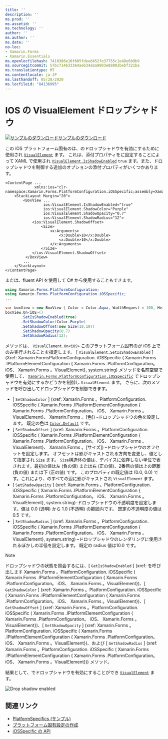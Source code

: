 ```yaml
---
title: ''
description: ''
ms.prod: ''
ms.assetid: ''
ms.technology: ''
author: ''
ms.author: ''
ms.date: ''
no-loc:
- Xamarin.Forms
- Xamarin.Essentials
ms.openlocfilehash: 7410386e10f605fdeed452fe37755c1e48e6b9b9
ms.sourcegitcommit: 57bc714633364aeb34aba9803e88802bebf321ba
ms.translationtype: MT
ms.contentlocale: ja-JP
ms.lasthandoff: 05/28/2020
ms.locfileid: "84136995"
---
```

# <a name="visualelement-drop-shadows-on-ios"></a>IOS の VisualElement ドロップシャドウ

[![サンプルのダウンロード](~/media/shared/download.png)サンプルのダウンロード](https://docs.microsoft.com/samples/xamarin/xamarin-forms-samples/userinterface-platformspecifics)

この iOS プラットフォーム固有のは、のドロップシャドウを有効にするために使用され [`VisualElement`](xref:Xamarin.Forms.VisualElement) ます。 これは、添付プロパティをに設定することによって XAML で使用され [`VisualElement.IsShadowEnabled`](xref:Xamarin.Forms.PlatformConfiguration.iOSSpecific.VisualElement.IsShadowEnabledProperty) `true` ます。また、ドロップシャドウを制御する追加のオプションの添付プロパティがいくつかあります。

```xaml
<ContentPage ...
             xmlns:ios="clr-namespace:Xamarin.Forms.PlatformConfiguration.iOSSpecific;assembly=Xamarin.Forms.Core">
    <StackLayout Margin="20">
        <BoxView ...
                 ios:VisualElement.IsShadowEnabled="true"
                 ios:VisualElement.ShadowColor="Purple"
                 ios:VisualElement.ShadowOpacity="0.7"
                 ios:VisualElement.ShadowRadius="12">
            <ios:VisualElement.ShadowOffset>
                <Size>
                    <x:Arguments>
                        <x:Double>10</x:Double>
                        <x:Double>10</x:Double>
                    </x:Arguments>
                </Size>
            </ios:VisualElement.ShadowOffset>
         </BoxView>
        ...
    </StackLayout>
</ContentPage>
```

または、fluent API を使用して C# から使用することもできます。

```csharp
using Xamarin.Forms.PlatformConfiguration;
using Xamarin.Forms.PlatformConfiguration.iOSSpecific;
...

var boxView = new BoxView { Color = Color.Aqua, WidthRequest = 100, HeightRequest = 100 };
boxView.On<iOS>()
       .SetIsShadowEnabled(true)
       .SetShadowColor(Color.Purple)
       .SetShadowOffset(new Size(10,10))
       .SetShadowOpacity(0.7)
       .SetShadowRadius(12);
```

メソッドは、 `VisualElement.On<iOS>` このプラットフォーム固有のが iOS 上でのみ実行されることを指定します。 [ `VisualElement.SetIsShadowEnabled` ] (Xref: Xamarin.FormsPlatformConfiguration. iOSSpecific ( Xamarin.Forms .IPlatformElementConfiguration { Xamarin.Forms .PlatformConfiguration。 iOS、 Xamarin.Forms 。VisualElement}, system.string) メソッドを名前空間で使用して、 [`Xamarin.Forms.PlatformConfiguration.iOSSpecific`](xref:Xamarin.Forms.PlatformConfiguration.iOSSpecific) でドロップシャドウを有効にするかどうかを制御し `VisualElement` ます。 さらに、次のメソッドを呼び出してドロップシャドウを制御できます。

- [ `SetShadowColor` ] (xref: Xamarin.Forms 。PlatformConfiguration. iOSSpecific ( Xamarin.Forms .IPlatformElementConfiguration { Xamarin.Forms .PlatformConfiguration。 iOS、 Xamarin.Forms 。VisualElement}、 Xamarin.Forms 。[色]) –ドロップシャドウの色を設定します。 既定の色は [`Color.Default`](xref:Xamarin.Forms.Color.Default*) です。
- [ `SetShadowOffset` ] (xref: Xamarin.Forms 。PlatformConfiguration. iOSSpecific ( Xamarin.Forms .IPlatformElementConfiguration { Xamarin.Forms .PlatformConfiguration。 iOS、 Xamarin.Forms 。VisualElement}、 Xamarin.Forms 。[サイズ]) –ドロップシャドウのオフセットを設定します。 オフセットは影がキャストされる方向を変更し、値として指定され [`Size`](xref:Xamarin.Forms.Size) ます。 `Size`構造体の値は、デバイスに依存しない単位で表されます。最初の値は左 (負の値) または右 (正の値)、2番目の値は上の距離 (負の値) または下 (正の値) です。 このプロパティの既定値は (0.0, 0.0) です。これにより、のすべての辺に影がキャストされ `VisualElement` ます。
- [ `SetShadowOpacity` ] (xref: Xamarin.Forms 。PlatformConfiguration. iOSSpecific ( Xamarin.Forms .IPlatformElementConfiguration { Xamarin.Forms .PlatformConfiguration。 iOS、 Xamarin.Forms 。VisualElement}, system.string)-ドロップシャドウの不透明度を設定します。値は 0.0 (透明) から 1.0 (不透明) の範囲内です。 既定の不透明度の値は0.5 です。
- [ `SetShadowRadius` ] (xref: Xamarin.Forms 。PlatformConfiguration. iOSSpecific ( Xamarin.Forms .IPlatformElementConfiguration { Xamarin.Forms .PlatformConfiguration。 iOS、 Xamarin.Forms 。VisualElement}, system.string) –ドロップシャドウのレンダリングに使用されるぼかしの半径を設定します。 既定の radius 値は10.0 です。

> [!NOTE]
> ドロップシャドウの状態を照会するには、[ `GetIsShadowEnabled` ] (xref: を呼び出します Xamarin.Forms 。PlatformConfiguration. iOSSpecific ( Xamarin.Forms .IPlatformElementConfiguration { Xamarin.Forms .PlatformConfiguration。 iOS、 Xamarin.Forms 。VisualElement})、[ `GetShadowColor` ] (xref: Xamarin.Forms 。PlatformConfiguration. iOSSpecific ( Xamarin.Forms .IPlatformElementConfiguration { Xamarin.Forms .PlatformConfiguration。 iOS、 Xamarin.Forms 。VisualElement})、[ `GetShadowOffset` ] (xref: Xamarin.Forms 。PlatformConfiguration. iOSSpecific ( Xamarin.Forms .IPlatformElementConfiguration { Xamarin.Forms .PlatformConfiguration。 iOS、 Xamarin.Forms 。VisualElement})、[ `GetShadowOpacity` ] (xref: Xamarin.Forms 。PlatformConfiguration. iOSSpecific ( Xamarin.Forms .IPlatformElementConfiguration { Xamarin.Forms .PlatformConfiguration。 iOS、 Xamarin.Forms 。VisualElement})、および [ `GetShadowRadius` ] (xref: Xamarin.Forms 。PlatformConfiguration. iOSSpecific ( Xamarin.Forms .IPlatformElementConfiguration { Xamarin.Forms .PlatformConfiguration。 iOS、 Xamarin.Forms 。VisualElement})) メソッド。

結果として、でドロップシャドウを有効にすることができ [`VisualElement`](xref:Xamarin.Forms.VisualElement) ます。

![](drop-shadow-images/drop-shadow.png "Drop shadow enabled")

## <a name="related-links"></a>関連リンク

- [PlatformSpecifics (サンプル)](https://docs.microsoft.com/samples/xamarin/xamarin-forms-samples/userinterface-platformspecifics)
- [プラットフォーム固有設定の作成](~/xamarin-forms/platform/platform-specifics/index.md#creating-platform-specifics)
- [iOSSpecific の API](xref:Xamarin.Forms.PlatformConfiguration.iOSSpecific)
